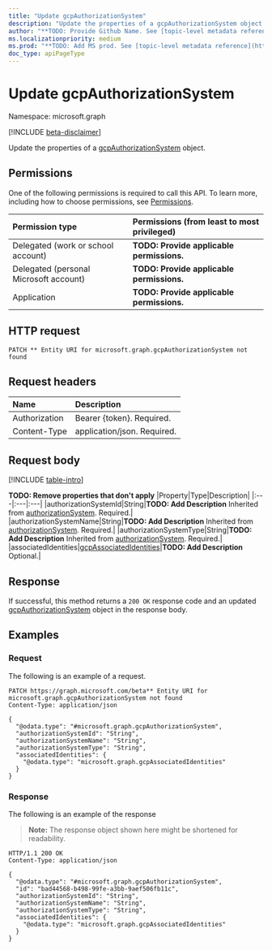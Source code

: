 ```yaml
---
title: "Update gcpAuthorizationSystem"
description: "Update the properties of a gcpAuthorizationSystem object."
author: "**TODO: Provide Github Name. See [topic-level metadata reference](https://aka.ms/msgo?pagePath=Document-APIs/Guidelines/Metadata)**"
ms.localizationpriority: medium
ms.prod: "**TODO: Add MS prod. See [topic-level metadata reference](https://aka.ms/msgo?pagePath=Document-APIs/Guidelines/Metadata)**"
doc_type: apiPageType
---
```


# Update gcpAuthorizationSystem
Namespace: microsoft.graph

[!INCLUDE [beta-disclaimer](../../includes/beta-disclaimer.md)]

Update the properties of a [gcpAuthorizationSystem](../resources/gcpauthorizationsystem.md) object.

## Permissions
One of the following permissions is required to call this API. To learn more, including how to choose permissions, see [Permissions](/graph/permissions-reference).

|Permission type|Permissions (from least to most privileged)|
|:---|:---|
|Delegated (work or school account)|**TODO: Provide applicable permissions.**|
|Delegated (personal Microsoft account)|**TODO: Provide applicable permissions.**|
|Application|**TODO: Provide applicable permissions.**|

## HTTP request

<!-- {
  "blockType": "ignored"
}
-->
``` http
PATCH ** Entity URI for microsoft.graph.gcpAuthorizationSystem not found
```

## Request headers
|Name|Description|
|:---|:---|
|Authorization|Bearer {token}. Required.|
|Content-Type|application/json. Required.|

## Request body
[!INCLUDE [table-intro](../../includes/update-property-table-intro.md)]


**TODO: Remove properties that don't apply**
|Property|Type|Description|
|:---|:---|:---|
|authorizationSystemId|String|**TODO: Add Description** Inherited from [authorizationSystem](../resources/authorizationsystem.md). Required.|
|authorizationSystemName|String|**TODO: Add Description** Inherited from [authorizationSystem](../resources/authorizationsystem.md). Required.|
|authorizationSystemType|String|**TODO: Add Description** Inherited from [authorizationSystem](../resources/authorizationsystem.md). Required.|
|associatedIdentities|[gcpAssociatedIdentities](../resources/gcpassociatedidentities.md)|**TODO: Add Description** Optional.|



## Response

If successful, this method returns a `200 OK` response code and an updated [gcpAuthorizationSystem](../resources/gcpauthorizationsystem.md) object in the response body.

## Examples

### Request
The following is an example of a request.
<!-- {
  "blockType": "request",
  "name": "update_gcpauthorizationsystem"
}
-->
``` http
PATCH https://graph.microsoft.com/beta** Entity URI for microsoft.graph.gcpAuthorizationSystem not found
Content-Type: application/json

{
  "@odata.type": "#microsoft.graph.gcpAuthorizationSystem",
  "authorizationSystemId": "String",
  "authorizationSystemName": "String",
  "authorizationSystemType": "String",
  "associatedIdentities": {
    "@odata.type": "microsoft.graph.gcpAssociatedIdentities"
  }
}
```


### Response
The following is an example of the response
>**Note:** The response object shown here might be shortened for readability.
<!-- {
  "blockType": "response",
  "truncated": true
}
-->
``` http
HTTP/1.1 200 OK
Content-Type: application/json

{
  "@odata.type": "#microsoft.graph.gcpAuthorizationSystem",
  "id": "bad44568-b498-99fe-a3bb-9aef506fb11c",
  "authorizationSystemId": "String",
  "authorizationSystemName": "String",
  "authorizationSystemType": "String",
  "associatedIdentities": {
    "@odata.type": "microsoft.graph.gcpAssociatedIdentities"
  }
}
```

